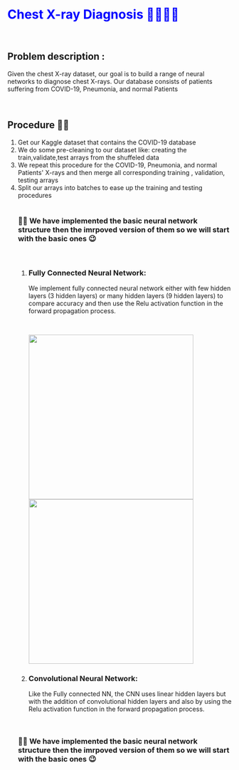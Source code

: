 <h1 style="color:blue">Chest X-ray Diagnosis 💊😷👨‍⚕️ </h1><br>
<h2>Problem description : </h2>
<p>Given the chest X-ray dataset, our goal is to build a range of neural networks to diagnose chest
X-rays. Our database consists of patients suffering from COVID-19, Pneumonia, and normal Patients</p><br>
<h2>Procedure 🤔💡</h2>
<ol>
  <li>Get our Kaggle dataset that contains the COVID-19 database </li> 
  <li> We do some pre-cleaning to our dataset like: creating the train,validate,test arrays from the shuffeled data </li>
  <li> We repeat this procedure for the COVID-19, Pneumonia, and normal Patients' X-rays and then merge all corresponding training , validation, testing arrays</li>
  <li> Split our arrays into batches to ease up the training and testing procedures</li><br>
  
  <h3>🎇🎇 We have implemented the basic neural network structure then the imrpoved version of them so we will start with the basic ones 😉</h3><br>
  <ol>
  <li><h3> Fully Connected Neural Network:</h3>
  <p> We implement fully connected neural network either with few hidden layers (3 hidden layers) or many hidden layers (9 hidden layers) to compare accuracy and then use the Relu activation function in the forward propagation process.</p><br>
  <p float="center">
  <img src="https://cdn.discordapp.com/attachments/598537237738815488/824990567099793408/unknown.png" width="370" />
  <img src="https://cdn.discordapp.com/attachments/598537237738815488/824990417048436737/unknown.png" width="370" /> 
 </p>
 
  </li>
  
  
  
  <li><h3> Convolutional Neural Network:</h3>
  <p> Like the Fully connected NN, the CNN uses linear hidden layers but with the addition of convolutional hidden layers and also by using the Relu activation function in the forward propagation process.</p><br></li></ol>
  
  <h3>🎇🎇 We have implemented the basic neural network structure then the imrpoved version of them so we will start with the basic ones 😉</h3><br>
</ol>
